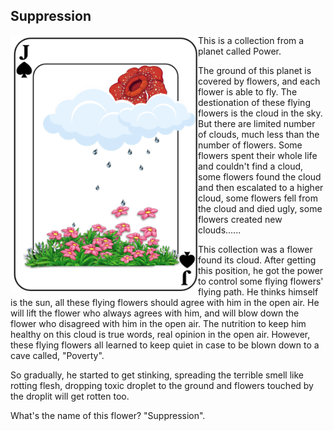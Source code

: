 ## Suppression


<p>
<img align="left" src="https://github.com/lady-h-world/My_Garden/blob/main/images/Garden_Museum_images/suppression.png" width="300" height="410" />

This is a collection from a planet called Power.

The ground of this planet is covered by flowers, and each flower is able to fly. The destionation of these flying flowers is the cloud in the sky. But there are limited number of clouds, much less than the number of flowers. Some flowers spent their whole life and couldn't find a cloud, some flowers found the cloud and then escalated to a higher cloud, some flowers fell from the cloud and died ugly, some flowers created new clouds......

This collection was a flower found its cloud. After getting this position, he got the power to control some flying flowers' flying path. He thinks himself is the sun, all these flying flowers should agree with him in the open air. He will lift the flower who always agrees with him, and will blow down the flower who disagreed with him in the open air. The nutrition to keep him healthy on this cloud is true words, real opinion in the open air. However, these flying flowers all learned to keep quiet in case to be blown down to a cave called, "Poverty". 

So gradually, he started to get stinking, spreading the terrible smell like rotting flesh, dropping toxic droplet to the ground and flowers touched by the droplit will get rotten too.

What's the name of this flower? "Suppression".

</p>
<p>&nbsp;</p>
<p>&nbsp;</p>
